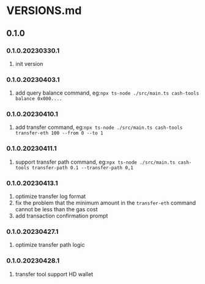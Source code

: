 # VERSIONS.md

## 0.1.0

### 0.1.0.20230330.1

1. init version

### 0.1.0.20230403.1

1. add query balance command, eg:`npx ts-node ./src/main.ts cash-tools balance 0x000....`

### 0.1.0.20230410.1

1. add transfer command, eg:`npx ts-node ./src/main.ts cash-tools transfer-eth 100 --from 0 --to 1`

### 0.1.0.20230411.1

1. support transfer path command, eg:`npx ts-node ./src/main.ts cash-tools transfer-path 0.1 --transfer-path 0,1`

### 0.1.0.20230413.1

1. optimize transfer log format
2. fix the problem that the minimum amount in the `transfer-eth` command cannot be less than the gas cost
3. add transaction confirmation prompt

### 0.1.0.20230427.1

1. optimize transfer path logic

### 0.1.0.20230428.1

1. transfer tool support HD wallet
